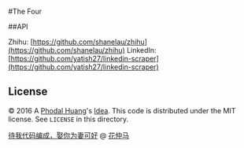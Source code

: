 #The Four



##API

Zhihu: [https://github.com/shanelau/zhihu](https://github.com/shanelau/zhihu)
LinkedIn: [https://github.com/yatish27/linkedin-scraper](https://github.com/yatish27/linkedin-scraper)

License
---

© 2016 A [Phodal Huang](https://www.phodal.com)'s [Idea](http://github.com/phodal/ideas). This code is distributed under the MIT license. See `LICENSE` in this directory.

[待我代码编成，娶你为妻可好](http://www.xuntayizhan.com/person/ji-ke-ai-qing-zhi-er-shi-dai-wo-dai-ma-bian-cheng-qu-ni-wei-qi-ke-hao-wan/) @ [花仲马](https://github.com/hug8217)
